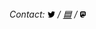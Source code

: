 <address>
Contact:
<a rel="me" href="https://twitter.com/sakuro"><img src="assets/icons/twitter.svg" alt="Twitter" height="10em" vertical-align="bottom" align-self="center" display="inline-flex"></a> /
<a rel="me" href="https://bsky.app/profile/2238.club">🟦</a> /
<a rel="me" href="https://imastodon.net/@sakuro"><img src="assets/icons/mastodon.svg" alt="Mastodon" height="10em" vertical-align="bottom" align-self="center" display="inline-flex"></a>
</address>
